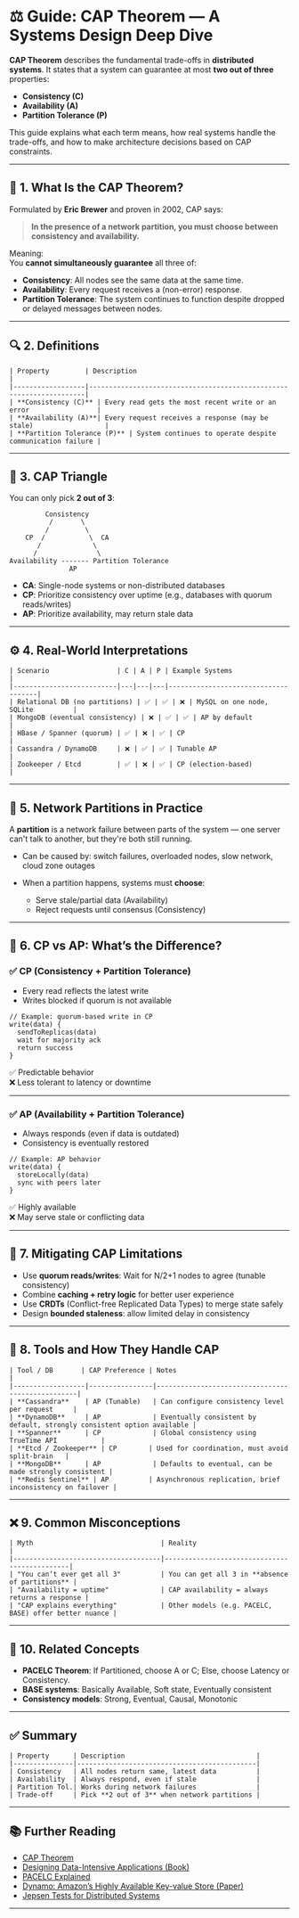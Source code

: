 # ⚖️ Guide: CAP Theorem — A Systems Design Deep Dive

**CAP Theorem** describes the fundamental trade-offs in **distributed systems**. It states that a system can guarantee at most **two out of three** properties:

- **Consistency (C)**  
- **Availability (A)**  
- **Partition Tolerance (P)**

This guide explains what each term means, how real systems handle the trade-offs, and how to make architecture decisions based on CAP constraints.

---

## 🧠 1. What Is the CAP Theorem?

Formulated by **Eric Brewer** and proven in 2002, CAP says:

> **In the presence of a network partition, you must choose between consistency and availability.**

Meaning:  
You **cannot simultaneously guarantee** all three of:
- **Consistency**: All nodes see the same data at the same time.
- **Availability**: Every request receives a (non-error) response.
- **Partition Tolerance**: The system continues to function despite dropped or delayed messages between nodes.

---

## 🔍 2. Definitions
```
| Property         | Description                                                         |
|------------------|---------------------------------------------------------------------|
| **Consistency (C)** | Every read gets the most recent write or an error                 |
| **Availability (A)**| Every request receives a response (may be stale)                  |
| **Partition Tolerance (P)** | System continues to operate despite communication failure |
```
---

## 🔺 3. CAP Triangle

You can only pick **2 out of 3**:

```
         Consistency
          /       \
         /         \
    CP  /           \  CA
       /             \
      /               \
Availability ------- Partition Tolerance
               AP
```

- **CA**: Single-node systems or non-distributed databases
- **CP**: Prioritize consistency over uptime (e.g., databases with quorum reads/writes)
- **AP**: Prioritize availability, may return stale data

---

## ⚙️ 4. Real-World Interpretations
```
| Scenario                 | C | A | P | Example Systems                     |
|--------------------------|---|---|---|-------------------------------------|
| Relational DB (no partitions) | ✅ | ✅ | ❌ | MySQL on one node, SQLite          |
| MongoDB (eventual consistency) | ❌ | ✅ | ✅ | AP by default                      |
| HBase / Spanner (quorum) | ✅ | ❌ | ✅ | CP                                  |
| Cassandra / DynamoDB     | ❌ | ✅ | ✅ | Tunable AP                          |
| Zookeeper / Etcd         | ✅ | ❌ | ✅ | CP (election-based)                |
```
---

## 🧪 5. Network Partitions in Practice

A **partition** is a network failure between parts of the system — one server can't talk to another, but they're both still running.

- Can be caused by: switch failures, overloaded nodes, slow network, cloud zone outages
- When a partition happens, systems must **choose**:

  - Serve stale/partial data (Availability)
  - Reject requests until consensus (Consistency)

---

## 🔄 6. CP vs AP: What’s the Difference?

### ✅ CP (Consistency + Partition Tolerance)
- Every read reflects the latest write
- Writes blocked if quorum is not available

```
// Example: quorum-based write in CP
write(data) {
  sendToReplicas(data)
  wait for majority ack
  return success
}
```

✅ Predictable behavior  
❌ Less tolerant to latency or downtime

---

### ✅ AP (Availability + Partition Tolerance)
- Always responds (even if data is outdated)
- Consistency is eventually restored

```
// Example: AP behavior
write(data) {
  storeLocally(data)
  sync with peers later
}
```

✅ Highly available  
❌ May serve stale or conflicting data

---

## 🧱 7. Mitigating CAP Limitations

- Use **quorum reads/writes**: Wait for N/2+1 nodes to agree (tunable consistency)
- Combine **caching + retry logic** for better user experience
- Use **CRDTs** (Conflict-free Replicated Data Types) to merge state safely
- Design **bounded staleness**: allow limited delay in consistency

---

## 🔧 8. Tools and How They Handle CAP
```
| Tool / DB       | CAP Preference | Notes                                           |
|------------------|----------------|--------------------------------------------------|
| **Cassandra**    | AP (Tunable)   | Can configure consistency level per request     |
| **DynamoDB**     | AP             | Eventually consistent by default, strongly consistent option available |
| **Spanner**      | CP             | Global consistency using TrueTime API           |
| **Etcd / Zookeeper** | CP        | Used for coordination, must avoid split-brain   |
| **MongoDB**      | AP             | Defaults to eventual, can be made strongly consistent |
| **Redis Sentinel** | AP          | Asynchronous replication, brief inconsistency on failover |
```
---

## ❌ 9. Common Misconceptions
```
| Myth                                | Reality                                      |
|-------------------------------------|----------------------------------------------|
| "You can’t ever get all 3"          | You can get all 3 in **absence of partitions** |
| "Availability = uptime"             | CAP availability = always returns a response |
| "CAP explains everything"           | Other models (e.g. PACELC, BASE) offer better nuance |
```
---

## 🧠 10. Related Concepts

- **PACELC Theorem**: If Partitioned, choose A or C; Else, choose Latency or Consistency.
- **BASE systems**: Basically Available, Soft state, Eventually consistent
- **Consistency models**: Strong, Eventual, Causal, Monotonic

---

## ✅ Summary
```
| Property      | Description                                 |
|---------------|---------------------------------------------|
| Consistency   | All nodes return same, latest data          |
| Availability  | Always respond, even if stale               |
| Partition Tol.| Works during network failures               |
| Trade-off     | Pick **2 out of 3** when network partitions |
```
---

## 📚 Further Reading

- [CAP Theorem](https://www.bmc.com/blogs/cap-theorem/)
- [Designing Data-Intensive Applications (Book)](https://dataintensive.net)
- [PACELC Explained](https://en.wikipedia.org/wiki/PACELC_design_principle)
- [Dynamo: Amazon’s Highly Available Key-value Store (Paper)](https://www.allthingsdistributed.com/files/amazon-dynamo-sosp2007.pdf)
- [Jepsen Tests for Distributed Systems](https://jepsen.io/)

---
